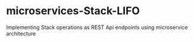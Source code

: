 # microservices-Stack-LIFO
Implementing Stack operations as REST Api endpoints using microservice architecture
